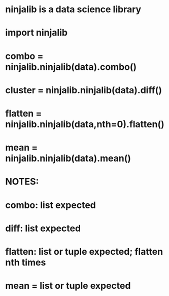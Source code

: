 ﻿# ninjalib is a data science library
# 
# import ninjalib
# combo = ninjalib.ninjalib(data).combo()
# cluster = ninjalib.ninjalib(data).diff()
# flatten = ninjalib.ninjalib(data,nth=0).flatten()
# mean = ninjalib.ninjalib(data).mean()
#
# NOTES:
# combo: list expected
# diff: list expected
# flatten: list or tuple expected; flatten nth times
# mean = list or tuple expected